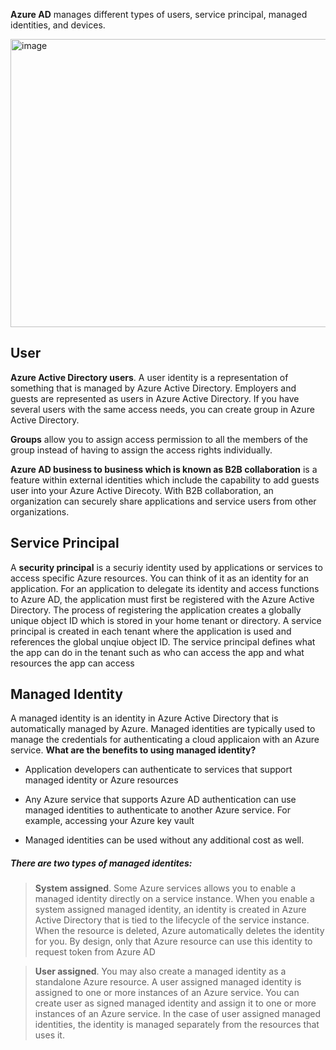**Azure AD** manages different types of users, service principal, managed identities, and devices.


<img width="887" height="461" alt="image" src="https://github.com/user-attachments/assets/b5f6d219-d6db-4d13-867c-541972ac9038" />


## User

**Azure Active Directory users**. A user identity is a representation of something that is managed by Azure Active Directory. Employers and guests are represented as users in Azure Active Directory. If you have several users with the same access needs, you can create group in Azure Active Directory.

**Groups** allow you to assign access permission to all the members of the group instead of having to assign the access rights individually. 

**Azure AD business to business which is known as B2B collaboration** is a feature within external identities which include the capability to add guests user into your Azure Active Direcoty. With B2B collaboration, an organization can securely share applications and service users from other organizations.


## Service Principal

A **security principal** is a securiy identity used by applications or services to access specific Azure resources. You can think of it as an identity for an application.
For an application to delegate its identity and access functions to Azure AD, the application must first be registered with the Azure Active Directory. The process of registering the application creates a globally unique object ID which is stored in your home tenant or directory. A service principal is created in each tenant where the application is used and references the global unqiue object ID.
The service principal defines what the app can do in the tenant such as who can access the app and what resources the app can access


## Managed Identity

A managed identity is an identity in Azure Active Directory that is automatically managed by Azure. Managed identities are typically used to manage the credentials for authenticating a cloud applicaion with an Azure service. 
**What are the benefits to using managed identity?** 
- Application developers can authenticate to services that support managed identity or Azure resources

- Any Azure service that supports Azure AD authentication can use managed identities to authenticate to another Azure service. For example, accessing your Azure key vault

- Managed identities can be used without any additional cost as well.


##### There are two types of managed identites:
> **System assigned**. Some Azure services allows you to enable a managed identity directly on a service instance. When you enable a system assigned managed identity, an identity is created in Azure Active Directory that is tied to the lifecycle of the service instance. When the resource is deleted, Azure automatically deletes the identity for you. By design, only that Azure resource can use this identity to request token from Azure AD

> **User assigned**. You may also create a managed identity as a standalone Azure resource. A user assigned managed identity is assigned to one or more instances of an Azure service. You can create user as signed managed identity and assign it to one or more instances of an Azure service. In the case of user assigned managed identities, the identity is managed separately from the resources that uses it.
